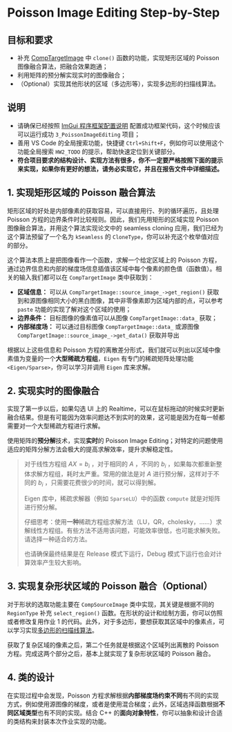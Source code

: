 # Poisson Image Editing Step-by-Step

## 目标和要求

- 补充 [CompTargetImage](../../../Framework2D/src/assignments/3_PoissonImageEditing/comp_target_image.cpp) 中 `clone()` 函数的功能，实现矩形区域的 Poisson 图像融合算法，把融合效果跑通；
- 利用矩阵的预分解实现实时的图像融合；
- （Optional）实现其他形状的区域（多边形等），实现多边形的扫描线算法。

## 说明

- 请确保已经按照 [ImGui 程序框架配置说明](../../../Homeworks/1_mini_draw/documents/framework_introduction.md) 配置成功框架代码，这个时候应该可以运行成功 `3_PoissonImageEditing` 项目；
- 善用 VS Code 的全局搜索功能，快捷键 `Ctrl+Shift+F`，例如你可以使用这个功能全局搜索 `HW2_TODO` 的提示，帮助快速定位到关键部分。
- **符合项目要求的结构设计、实现方法有很多，你不一定要严格按照下面的提示来实现，如果你有更好的想法，请务必实现它，并且在报告文件中详细描述。**

## 1. 实现矩形区域的 Poisson 融合算法

矩形区域的好处是内部像素的获取容易，可以直接用行、列的循环遍历，且处理 Poisson 方程的边界条件时比较规则。因此，我们先用矩形的区域实现 Poisson 图像融合算法，并用这个算法实现论文中的 seamless cloning 应用，我们已经为这个算法预留了一个名为 `kSeamless` 的 `CloneType`，你可以补充这个枚举值对应的部分。

这个算法本质上是把图像看作一个函数，求解一个给定区域上的 Poisson 方程，通过边界信息和内部的梯度场信息插值该区域中每个像素的颜色值（函数值）。相关的输入我们都可以在 `CompTargetImage` 类中获取到：

- **区域信息：** 可以从 `CompTargetImage::source_image_->get_region()` 获取到和源图像相同大小的黑白图像，其中非零像素即为区域内部的点，可以参考 `paste` 功能的实现了解对这个区域的使用；
- **边界条件：** 目标图像的像素值可以从图像 `CompTargetImage::data_` 获取；
- **内部梯度场：** 可以通过目标图像 `CompTargetImage::data_` 或源图像 `CompTargetImage::source_image_->get_data()` 获取并导出

根据以上这些信息和 Poisson 方程的离散差分形式，我们就可以列出以区域中像素值为变量的一个**大型稀疏方程组**，`Eigen` 有专门的稀疏矩阵处理功能 `<Eigen/Sparse>`，你可以学习并调用 `Eigen` 库来求解。

## 2. 实现实时的图像融合

实现了第一步以后，如果勾选 UI 上的 Realtime，可以在鼠标拖动的时候实时更新融合结果。但是有可能因为效率问题达不到实时的效果，这可能是因为在每一帧都需要对一个大型稀疏方程进行求解。

使用矩阵的**预分解**技术，实现**实时**的 Poisson Image Editing；对特定的问题使用适应的矩阵分解方法会极大的提高求解效率，提升求解稳定性。

> 对于线性方程组 $AX=b_i$ ，对于相同的 $A$ ，不同的 $b_i$ ，如果每次都重新整体求解方程组，耗时太严重。常用的做法是对 $A$ 进行预分解，这样对于不同的 $b_i$ ，只需要花费很少的时间，就可以得到解。
>
> Eigen 库中，稀疏求解器（例如 `SparseLU`）中的函数 `compute` 就是对矩阵进行预分解。
>
> 仔细思考：使用**一种**稀疏方程组求解方法（LU，QR，cholesky，……）求解线性方程组。有些方法不适用该问题，可能效率很低，也可能求解失败。请选择一种适合的方法。
>
> 也请确保最终结果是在 Release 模式下运行，Debug 模式下运行也会对计算效率产生较大影响。

## 3. 实现复杂形状区域的 Poisson 融合（Optional）

对于形状的选取功能主要在 `CompSourceImage` 类中实现，其关键是根据不同的 `RegionType` 补充 `select_region()` 函数。在形状的设计和绘制方面，你可以仿照或者修改复用作业 1 的代码。此外，对于多边形，要想获取其区域中的像素点，可以学习实现[多边形的扫描线算法](ScanningLine.md)。

获取了复杂区域的像素之后，第二个任务就是根据这个区域列出离散的 Poisson 方程。完成这两个部分之后，基本上就实现了复杂形状区域的 Poisson 融合。

## 4. 类的设计

在实现过程中会发现，Poisson 方程求解根据**内部梯度场约束不同**有不同的实现方式，例如使用源图像的梯度，或者是使用混合梯度；此外，区域选择函数根据**不同区域类型**也有不同的实现。结合 C++ 的**面向对象特性**，你可以抽象和设计合适的类结构来封装本次作业实现的功能。
